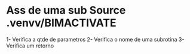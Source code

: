 # Ass de uma sub Source .venvv/BIMACTIVATE

1- Verifica a qtde de parametros
2- Verifica o nome de uma subrotina
3- Verifica um retorno